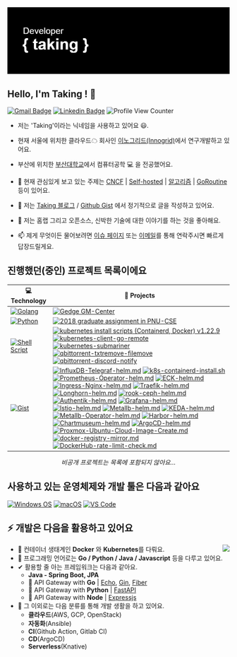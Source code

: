 <a href="https://github.com/taking" target="_blank" rel="noopener noreferrer">
    <img src="https://github.com/taking/taking/blob/main/header.png?raw=true" alt="github taking header" />
</a>



<h2>Hello, I'm Taking ! 🚀 </h2> 

[![Gmail Badge](https://img.shields.io/badge/-Gmail-c14438?style=flat-square&logo=Gmail&logoColor=white&link=mailto:consine2@gmail.com)](mailto:consine2@gmail.com) [![Linkedin Badge](https://img.shields.io/badge/-Linkedin-blue?style=flat-square&logo=Linkedin&logoColor=white&link=https://www.linkedin.com/in/hyungtag-park/)](https://www.linkedin.com/in/hyungtag-park/)
![Profile View Counter](https://komarev.com/ghpvc/?username=taking)

- 저는 'Taking'이라는 닉네임을 사용하고 있어요 😃.
- 현재 서울에 위치한 클라우드☁ 회사인 [이노그리드(Innogrid)](https://www.innogrid.com)에서 연구개발하고 있어요.
- 부산에 위치한 [부산대학교](https://cse.pusan.ac.kr/cse/index.do)에서 컴퓨터공학 💻 을 전공했어요.

- 🌱 현재 관심있게 보고 있는 주제는 [CNCF](https://landscape.cncf.io/) | [Self-hosted](https://www.reddit.com/r/selfhosted/) | [알고리즘](https://github.com/taking/algorithm-solved) | [GoRoutine](https://go.dev/tour/concurrency/1) 등이 있어요.

- 📝 저는 [Taking 블로그](https://taking.kr) / [Github Gist](https://gist.github.com/taking) 에서 정기적으로 글을 작성하고 있어요.

- 💬 저는 홈랩 그리고 오픈소스, 신박한 기술에 대한 이야기를 하는 것을 좋아해요.

- 📫 제게 무엇이든 물어보려면 [이슈 페이지](https://github.com/taking/taking/issues) 또는 [이메일](mailto:taking@duck.com)를 통해 연락주시면 빠르게 답장드릴게요.

## 진행했던(중인) 프로젝트 목록이에요

| 💻 **Technology**                                             | 🚀 **Projects**                                               |
| ------------------------------------------------------------ | ------------------------------------------------------------ |
| [![Golang](https://img.shields.io/static/v1?label=&message=Golang&color=7FD6EA&logo=go&logoColor=FFFFFF)](https://golang.org/) | [![Gedge GM-Center](https://img.shields.io/static/v1?label=&message=2021~2022_Griffin-Edge_GM-CENTER&color=000605&logo=github&logoColor=FFFFFF&labelColor=000605)](https://github.com/gedge-platform/gm-center/) |
| [![Python](https://img.shields.io/static/v1?label=&message=Python&color=3C78A9&logo=python&logoColor=FFFFFF)](https://www.python.org/) | [![2018 graduate assignment in PNU-CSE](https://img.shields.io/static/v1?label=&message=2018_graduate-assignment&color=000605&logo=github&logoColor=FFFFFF&labelColor=000605)](https://github.com/taking/TeamClear) |
| [![Shell Script](https://img.shields.io/static/v1?label=&message=Shell-Script&color=black&logo=gnu-bash&logoColor=FFFFFF)](#) | [![kubernetes install scripts (Containerd, Docker) v1.22.9](https://img.shields.io/static/v1?label=&message=kubernetes_install_script&color=000605&logo=github&logoColor=FFFFFF&labelColor=000605)](https://gist.github.com/taking/780f3006f8b0ff5443e719e17ee10cd6) [![kubernetes-client-go-remote](https://img.shields.io/static/v1?label=&message=kubernetes-client-go-remote&color=000605&logo=github&logoColor=FFFFFF&labelColor=000605)](https://gist.github.com/taking/78b6fb7bbdaa95b73ac7c0d0d574d2c1) [![kubernetes-submariner](https://img.shields.io/static/v1?label=&message=kubernetes-submariner-calico&color=000605&logo=github&logoColor=FFFFFF&labelColor=000605)](https://gist.github.com/taking/843f355679166aed024d00770f7400c7) [![qbittorrent-txtremove-filemove](https://img.shields.io/static/v1?label=&message=qbittorrent-txt-file-remove&color=000605&logo=github&logoColor=FFFFFF&labelColor=000605)](https://gist.github.com/taking/32b7eb0abf47e70cb4a96d17faaaeac3) [![qbittorrent-discord-notify](https://img.shields.io/static/v1?label=&message=qbittorrent-discord-notify&color=000605&logo=github&logoColor=FFFFFF&labelColor=000605)](https://gist.github.com/taking/201b35de97cde3ba5348bce50aac44b3) |
| [![Gist](https://img.shields.io/static/v1?label=&message=Gist&color=black&logo=github&logoColor=FFFFFF)](#) | [![InfluxDB-Telegraf-helm.md](https://img.shields.io/static/v1?label=&message=InfluxDB-Telegraf-helm.md&color=000605&logo=github&logoColor=FFFFFF&labelColor=000605)](https://gist.github.com/taking/91aba3cbb6c91290f2214497278954b1) [![k8s-containerd-install.sh](https://img.shields.io/static/v1?label=&message=k8s-containerd-install.sh&color=000605&logo=github&logoColor=FFFFFF&labelColor=000605)](https://gist.github.com/taking/780f3006f8b0ff5443e719e17ee10cd6) [![Prometheus-Operator-helm.md](https://img.shields.io/static/v1?label=&message=prometheus-operator-helm&color=000605&logo=github&logoColor=FFFFFF&labelColor=000605)](https://gist.github.com/taking/6272a08629057b0cdce1e4bd619b1395) [![ECK-helm.md](https://img.shields.io/static/v1?label=&message=eck-helm.md&color=000605&logo=github&logoColor=FFFFFF&labelColor=000605)](https://gist.github.com/taking/43a6aafdff1e86e888b72bb6d06fc22f) [![Ingress-Nginx-helm.md](https://img.shields.io/static/v1?label=&message=ingress-nginx-helm.md&color=000605&logo=github&logoColor=FFFFFF&labelColor=000605)](https://gist.github.com/taking/341d49802a74b36ae7ef6255e15a2021) [![Traefik-helm.md](https://img.shields.io/static/v1?label=&message=traefik-helm.md&color=000605&logo=github&logoColor=FFFFFF&labelColor=000605)](https://gist.github.com/taking/cceffbb4d9de1989f826bb46520b9762) [![Longhorn-helm.md](https://img.shields.io/static/v1?label=&message=longhorn-helm.md&color=000605&logo=github&logoColor=FFFFFF&labelColor=000605)](https://gist.github.com/taking/95c6f9ba807e827ff62724b58464fd84) [![rook-ceph-helm.md](https://img.shields.io/static/v1?label=&message=rook-ceph-helm.md&color=000605&logo=github&logoColor=FFFFFF&labelColor=000605)](https://gist.github.com/taking/4073663492331346da1547e2dc66c011) [![Authentik-helm.md](https://img.shields.io/static/v1?label=&message=authentik-helm.md&color=000605&logo=github&logoColor=FFFFFF&labelColor=000605)](https://gist.github.com/taking/adbca4931222eb3b0f8c6e8d3495e2c0) [![Grafana-helm.md](https://img.shields.io/static/v1?label=&message=grafana-helm.md&color=000605&logo=github&logoColor=FFFFFF&labelColor=000605)](https://gist.github.com/taking/79d76e0a547af54ad1483f67207ee989) [![Istio-helm.md](https://img.shields.io/static/v1?label=&message=istio-helm.md&color=000605&logo=github&logoColor=FFFFFF&labelColor=000605)](https://gist.github.com/taking/79b0e20bd8ef9bd76ab3f5ab13870367) [![Metallb-helm.md](https://img.shields.io/static/v1?label=&message=metallb-helm.md&color=000605&logo=github&logoColor=FFFFFF&labelColor=000605)](https://gist.github.com/taking/5f604675399fc2caa70ba56bc89966b7) [![KEDA-helm.md](https://img.shields.io/static/v1?label=&message=keda-helm.md&color=000605&logo=github&logoColor=FFFFFF&labelColor=000605)](https://gist.github.com/taking/6b0c325aa35e56da38b014d716118156) [![Metallb-Operator-helm.md](https://img.shields.io/static/v1?label=&message=metallb-operator-helm.md&color=000605&logo=github&logoColor=FFFFFF&labelColor=000605)](https://gist.github.com/taking/0865f604513be357b7ffc9e2de0bc47a) [![Harbor-helm.md](https://img.shields.io/static/v1?label=&message=harbor-helm.md&color=000605&logo=github&logoColor=FFFFFF&labelColor=000605)](https://gist.github.com/taking/116be9120380f226d0a2aacb585beade) [![Chartmuseum-helm.md](https://img.shields.io/static/v1?label=&message=chartmuseum-helm.md&color=000605&logo=github&logoColor=FFFFFF&labelColor=000605)](https://gist.github.com/taking/eaa8c040d2e1978f2166748a5c901ba6) [![ArgoCD-helm.md](https://img.shields.io/static/v1?label=&message=argocd-helm.md&color=000605&logo=github&logoColor=FFFFFF&labelColor=000605)](https://gist.github.com/taking/36f64910eab11e17e07fffe97234a4c2) [![Proxmox-Ubuntu-Cloud-Image-Create.md](https://img.shields.io/static/v1?label=&message=proxmox-ubuntu-cloud-image-create.md&color=000605&logo=github&logoColor=FFFFFF&labelColor=000605)](https://gist.github.com/taking/8851e39281e3484a899e12edbe945188) [![docker-registry-mirror.md](https://img.shields.io/static/v1?label=&message=docker-registry-mirror.md&color=000605&logo=github&logoColor=FFFFFF&labelColor=000605)](https://gist.github.com/taking/478d855e989a4ec84085648a727b877f) [![DockerHub-rate-limit-check.md](https://img.shields.io/static/v1?label=&message=dockerhub-rate-limit-check.md&color=000605&logo=github&logoColor=FFFFFF&labelColor=000605)](https://gist.github.com/taking/9a0bfeb433a323ac9166784bc0c33ee8) |


<div align="center">
    <i>비공개 프로젝트는 목록에 포함되지 않아요...</i>
</div>

## 사용하고 있는 운영체제와 개발 툴은 다음과 같아요

[![Windows OS](https://img.shields.io/badge/Windows-11-%23007ACC?style=flat-square&logo=windows)](https://insider.windows.com/en-us/insidewindows11)
[![macOS](https://img.shields.io/badge/macOS-monterey-%23007ACC?style=flat-square&logo=apple)](https://www.apple.com/macos/monterey/) [![VS Code](https://img.shields.io/badge/IDE-VSCode-%23007ACC?style=flat-square&logo=Visual-studio-code)](https://code.visualstudio.com/)

## ⚡ 개발은 다음을 활용하고 있어요
<img align="right" src="https://github-readme-stats.vercel.app/api?username=taking&show_icons=true">

- 🔧 컨테이너 생태계인 **Docker** 와 **Kubernetes**를 다뤄요.
- 💬 프로그래밍 언어로는 **Go / Python / Java / Javascript** 등을 다루고 있어요. 
- ✔ 활용할 줄 아는 프레임워크는 다음과 같아요.
    - **Java - Spring Boot, JPA**
    - 🚪 API Gateway with **Go** | [Echo](https://github.com/labstack/echo), [Gin](https://github.com/gin-gonic/gin), [Fiber](https://github.com/gofiber/fiber)
    - 🚪 API Gateway with **Python** | [FastAPI](https://github.com/tiangolo/fastapi)
    - 🚪 API Gateway with **Node** | [Expressjs](https://github.com/expressjs/express)
- 🔎 그 이외로는 다음 분류를 통해 개발 생활을 하고 있어요.
    - **클라우드**(AWS, GCP, OpenStack)
    - **자동화**(Ansible)
    - **CI**(Github Action, Gitlab CI)
    - **CD**(ArgoCD)
    - **Serverless**(Knative)
